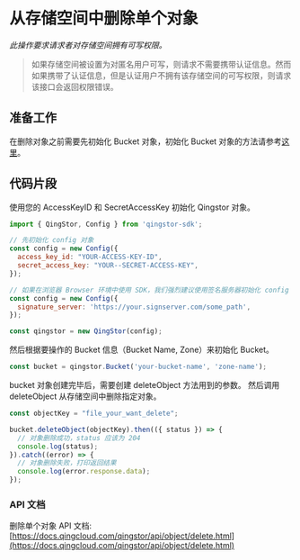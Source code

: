 # 从存储空间中删除单个对象

*此操作要求请求者对存储空间拥有可写权限。*
>如果存储空间被设置为对匿名用户可写，则请求不需要携带认证信息。然而如果携带了认证信息，但是认证用户不拥有该存储空间的可写权限，则请求该接口会返回权限错误。

## 准备工作

在删除对象之前需要先初始化 Bucket 对象，初始化 Bucket 对象的方法请参考[这里](./initialize_config_and_qingstor.md)。

## 代码片段

使用您的 AccessKeyID 和 SecretAccessKey 初始化 Qingstor 对象。

```javascript
import { QingStor, Config } from 'qingstor-sdk';

// 先初始化 config 对象
const config = new Config({
  access_key_id: "YOUR-ACCESS-KEY-ID",
  secret_access_key: "YOUR--SECRET-ACCESS-KEY",
});

// 如果在浏览器 Browser 环境中使用 SDK，我们强烈建议使用签名服务器初始化 config 对象，避免将 AccessKeyID 和 SecretAccessKey 暴露在客户端。目前 node 环境不支持使用签名服务器。
const config = new Config({
  signature_server: 'https://your.signserver.com/some_path',
});

const qingstor = new QingStor(config);
```

然后根据要操作的 Bucket 信息（Bucket Name, Zone）来初始化 Bucket。

```javascript
const bucket = qingstor.Bucket('your-bucket-name', 'zone-name');
```

bucket 对象创建完毕后，需要创建 deleteObject 方法用到的参数。
然后调用 deleteObject 从存储空间中删除指定对象。

```javascript
const objectKey = "file_your_want_delete";

bucket.deleteObject(objectKey).then(({ status }) => {
  // 对象删除成功，status 应该为 204
  console.log(status);
}).catch((error) => {
  // 对象删除失败，打印返回结果
  console.log(error.response.data);
});
```

### API 文档
删除单个对象 API 文档: [https://docs.qingcloud.com/qingstor/api/object/delete.html](https://docs.qingcloud.com/qingstor/api/object/delete.html)
